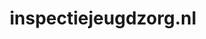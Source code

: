 ---
layout: post
title:  "inspectiejeugdzorg.nl"
internal_url:  "/data/inspectiejeugdzorg.nl.html"
categories: dutchgov
---